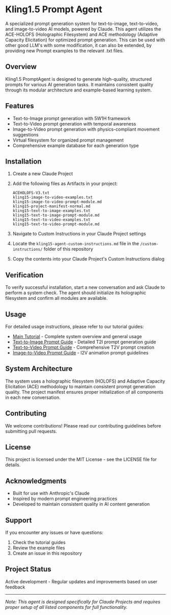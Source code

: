# Kling1.5 Prompt Agent

A specialized prompt generation system for text-to-image, text-to-video, and image-to-video AI models, powered by Claude. This agent utilizes the ACE-HOLOFS (Holographic Filesystem) and ACE methodology (Adaptive Capacity Elicitation) for optimized prompt generation. This can be used with other good LLM's with some modification, it can also be extended, by providing new Prompt examples to the relevant .txt files.

## Overview

Kling1.5 PromptAgent is designed to generate high-quality, structured prompts for various AI generation tasks. It maintains consistent quality through its modular architecture and example-based learning system.

## Features

- Text-to-Image prompt generation with 5W1H framework
- Text-to-Video prompt generation with temporal awareness
- Image-to-Video prompt generation with physics-compliant movement suggestions
- Virtual filesystem for organized prompt management
- Comprehensive example database for each generation type

## Installation

1. Create a new Claude Project
2. Add the following files as Artifacts in your project:
   ```
   ACEHOLOFS-V3.txt
   kling15-image-to-video-examples.txt
   kling15-image-to-video-prompt-module.md
   kling15-project-manifest-normal.md
   kling15-text-to-image-examples.txt
   kling15-text-to-image-prompt-module.md
   kling15-text-to-video-examples.txt
   kling15-text-to-video-prompt-module.md
   ```

3. Navigate to Custom Instructions in your Claude Project settings
4. Locate the `kling15-agent-custom-instructions.md` file in the `/custom-instructions/` folder of this repository
5. Copy the contents into your Claude Project's Custom Instructions dialog

## Verification

To verify successful installation, start a new conversation and ask Claude to perform a system check. The agent should initialize its holographic filesystem and confirm all modules are available.

## Usage

For detailed usage instructions, please refer to our tutorial guides:

- [Main Tutorial](/tutorial/README.md) - Complete system overview and general usage
- [Text-to-Image Prompt Guide](/tutorial/text-to-image-prompt-guide.md) - Detailed T2I prompt generation guide
- [Text-to-Video Prompt Guide](/tutorial/text-to-video-prompt-guide.md) - Comprehensive T2V prompt creation
- [Image-to-Video Prompt Guide](/tutorial/image-to-video-prompt-guide.md) - I2V animation prompt guidelines

## System Architecture

The system uses a holographic filesystem (HOLOFS) and Adaptive Capacity Elicitation (ACE) methodology to maintain consistent prompt generation quality. The project manifest ensures proper initialization of all components in each new conversation.

## Contributing

We welcome contributions! Please read our contributing guidelines before submitting pull requests.

## License

This project is licensed under the MIT License - see the LICENSE file for details.

## Acknowledgments

- Built for use with Anthropic's Claude
- Inspired by modern prompt engineering practices
- Developed to maintain consistent quality in AI content generation

## Support

If you encounter any issues or have questions:
1. Check the tutorial guides
2. Review the example files
3. Create an issue in this repository

## Project Status

Active development - Regular updates and improvements based on user feedback

---

*Note: This agent is designed specifically for Claude Projects and requires proper setup of all listed components for full functionality.*
